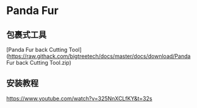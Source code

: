 # Panda Fur

## 包裹式工具

[Panda Fur back Cutting Tool](https://raw.githack.com/bigtreetech/docs/master/docs/download/Panda Fur back Cutting Tool.zip)

## 安装教程

https://www.youtube.com/watch?v=325NnXCLfKY&t=32s
